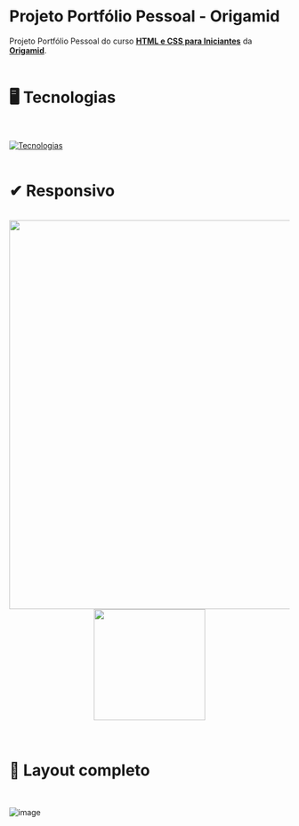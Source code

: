 # Projeto Portfólio Pessoal - Origamid
Projeto Portfólio Pessoal do curso <strong><a href="https://www.origamid.com/curso/html-e-css-para-iniciantes">HTML e CSS para Iniciantes</a></strong> da <strong><a href="https://www.origamid.com/">Origamid</a></strong>.
<br>
<br>

# 🖥 Tecnologias 
<br>

[![Tecnologias](https://skillicons.dev/icons?i=html,css)](https://github.com/dev-modesto)
<br>
<br>

# ✔ Responsivo
<br>

<div align="center">
  <img width="700" height="auto" src="https://github.com/dev-modesto/Projeto-Portfolio-Origamid/assets/122651099/8215537c-8c35-4892-bb5c-c3d8bcb9e53e">
  <img width="200" height="auto"  src="https://github.com/dev-modesto/Projeto-Portfolio-Origamid/assets/122651099/3429fbb9-1327-4ef8-950b-9712f880c3f0">
</div>

<br>
<br>

# 🎨 Layout completo
<br>

![image](https://github.com/dev-modesto/Projeto-Portfolio-Origamid/assets/122651099/4cecac5e-3605-4e68-b507-15b68f72161c)
